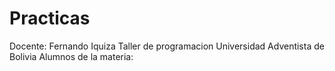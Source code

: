 # Practicas
Docente: Fernando Iquiza
Taller de programacion
Universidad Adventista de Bolivia
Alumnos de la materia:
